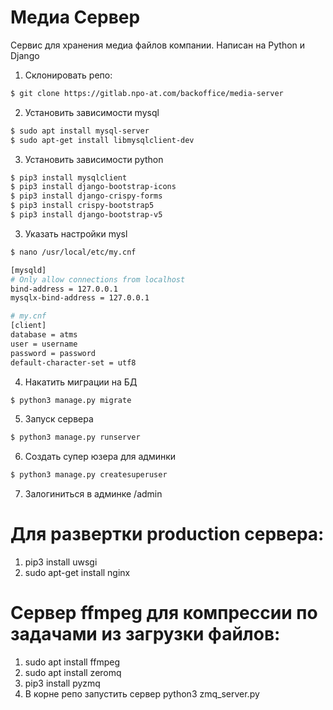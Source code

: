# Медиа Сервер

Сервис для хранения медиа файлов компании. Написан на Python и Django

1. Склонировать репо: 
```bash
$ git clone https://gitlab.npo-at.com/backoffice/media-server
```
2. Установить зависимости mysql
```bash
$ sudo apt install mysql-server
$ sudo apt-get install libmysqlclient-dev
```
3. Установить зависимости python
```bash
$ pip3 install mysqlclient
$ pip3 install django-bootstrap-icons
$ pip3 install django-crispy-forms
$ pip3 install crispy-bootstrap5
$ pip3 install django-bootstrap-v5
```
3. Указать настройки mysl
```bash
$ nano /usr/local/etc/my.cnf
```
```bash
[mysqld]
# Only allow connections from localhost
bind-address = 127.0.0.1
mysqlx-bind-address = 127.0.0.1

# my.cnf
[client]
database = atms
user = username
password = password
default-character-set = utf8
```
4. Накатить миграции на БД
```bash
$ python3 manage.py migrate
```
5. Запуск сервера
```bash
$ python3 manage.py runserver
```

6. Создать супер юзера для админки
```bash
$ python3 manage.py createsuperuser
```

7. Залогиниться в админке /admin

# Для развертки production сервера:
1. pip3 install uwsgi
3. sudo apt-get install nginx

# Сервер ffmpeg для компрессии по задачами из загрузки файлов:
1. sudo apt install ffmpeg
2. sudo apt install zeromq
3. pip3 install pyzmq
4. В корне репо запустить сервер python3 zmq_server.py